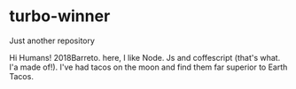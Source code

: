 # turbo-winner
Just another repository


Hi Humans!
2018Barreto. here, I like Node. Js and coffescript (that's what. I'a made of!). 
I've had tacos on the moon and find them far superior to Earth Tacos.
